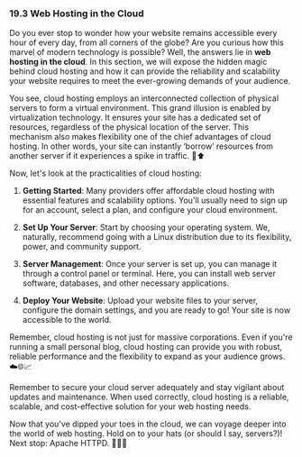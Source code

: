 ### 19.3 Web Hosting in the Cloud

Do you ever stop to wonder how your website remains accessible every hour of every day, from all corners of the globe? Are you curious how this marvel of modern technology is possible? Well, the answers lie in **web hosting in the cloud**. In this section, we will expose the hidden magic behind cloud hosting and how it can provide the reliability and scalability your website requires to meet the ever-growing demands of your audience.

You see, cloud hosting employs an interconnected collection of physical servers to form a virtual environment. This grand illusion is enabled by virtualization technology. It ensures your site has a dedicated set of resources, regardless of the physical location of the server. This mechanism also makes flexibility one of the chief advantages of cloud hosting. In other words, your site can instantly ‘borrow’ resources from another server if it experiences a spike in traffic. 🔄⬆️

Now, let's look at the practicalities of cloud hosting:

1. **Getting Started**: Many providers offer affordable cloud hosting with essential features and scalability options. You'll usually need to sign up for an account, select a plan, and configure your cloud environment.

2. **Set Up Your Server**: Start by choosing your operating system. We, naturally, recommend going with a Linux distribution due to its flexibility, power, and community support.

3. **Server Management**: Once your server is set up, you can manage it through a control panel or terminal. Here, you can install web server software, databases, and other necessary applications.

4. **Deploy Your Website**: Upload your website files to your server, configure the domain settings, and you are ready to go! Your site is now accessible to the world.

Remember, cloud hosting is not just for massive corporations. Even if you're running a small personal blog, cloud hosting can provide you with robust, reliable performance and the flexibility to expand as your audience grows. ☁️🌐📈

Remember to secure your cloud server adequately and stay vigilant about updates and maintenance. When used correctly, cloud hosting is a reliable, scalable, and cost-effective solution for your web hosting needs.

Now that you've dipped your toes in the cloud, we can voyage deeper into the world of web hosting. Hold on to your hats (or should I say, servers?)! Next stop: Apache HTTPD. 🎩💼🚀